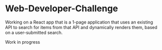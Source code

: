 # Web-Developer-Challenge
Working on a React app that is a 1-page application that uses an existing API to search for items from that API and dynamically renders them, based on a user-submitted search.

Work in progress

